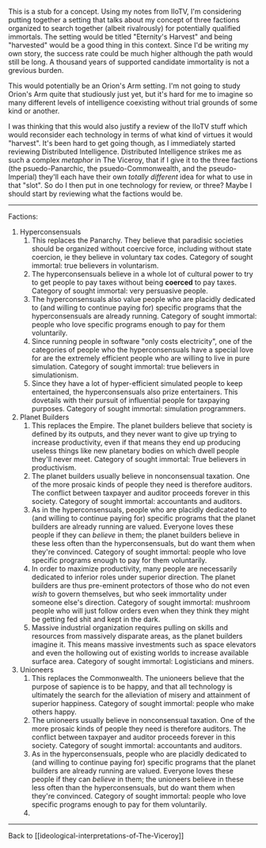 This is a stub for a concept.  Using my notes from IIoTV, I'm considering putting together a setting that talks about my concept of three factions organized to search together (albeit rivalrously) for potentially qualified immortals.  The setting would be titled "Eternity's Harvest" and being "harvested" would be a good thing in this context.  Since I'd be writing my own story, the success rate could be much higher although the path would still be long.  A thousand years of supported candidate immortality is not a grevious burden.

This would potentially be an Orion's Arm setting.  I'm not going to study Orion's Arm quite that studiously just yet, but it's hard for me to imagine so many different levels of intelligence coexisting without trial grounds of some kind or another.

I was thinking that this would also justify a review of the IIoTV stuff which would reconsider each technology in terms of what kind of virtues it would "harvest".  It's been hard to get going though, as I immediately started reviewing Distributed Intelligence.  Distributed Intelligence strikes me as such a complex *metaphor* in The Viceroy, that if I give it to the three factions (the psuedo-Panarchic, the psuedo-Commonwealth, and the pseudo-Imperial) they'll each have their own *totally different* idea for what to use in that "slot".  So do I then put in one technology for review, or three?  Maybe I should start by reviewing what the factions would be.

---
Factions:
1.  Hyperconsensuals
	1.  This replaces the Panarchy.  They believe that paradisic societies should be organized without coercive force, including without state coercion, ie they believe in voluntary tax codes.  Category of sought immortal: true believers in voluntarism.
	2.  The hyperconsensuals believe in a whole lot of cultural power to try to get people to pay taxes without being **coerced** to pay taxes.  Category of sought immortal: very persuasive people.
	3.  The hyperconsensuals also value people who are placidly dedicated to (and willing to continue paying for) specific programs that the hyperconsensuals are already running.  Category of sought immortal: people who love specific programs enough to pay for them voluntarily.
	4.  Since running people in software "only costs electricity", one of the categories of people who the hyperconsensuals have a special love for are the extremely efficient people who are willing to live in pure simulation.  Category of sought immortal:  true believers in simulationism.
	5.  Since they have a lot of hyper-efficient simulated people to keep entertained, the hyperconsensuals also prize entertainers.  This dovetails with their pursuit of influential people for taxpaying purposes.  Category of sought immortal: simulation programmers.
2.  Planet Builders
	1.  This replaces the Empire.  The planet builders believe that society is defined by its outputs, and they never want to give up trying to increase productivity, even if that means they end up producing useless things like new planetary bodies on which dwell people they'll never meet.  Category of sought immortal:  True believers in productivism.
	2.  The planet builders usually believe in nonconsensual taxation.  One of the more prosaic kinds of people they need is therefore auditors.  The conflict between taxpayer and auditor proceeds forever in this society.  Category of sought immortal: accountants and auditors.
	3.  As in the hyperconsensuals, people who are placidly dedicated to (and willing to continue paying for) specific programs that the planet builders are already running are valued.  Everyone loves these people if they can *believe* in them; the planet builders believe in these less often than the hyperconsensuals, but do want them when they're convinced.  Category of sought immortal: people who love specific programs enough to pay for them voluntarily.  
	4.  In order to maximize productivity, many people are necessarily dedicated to inferior roles under superior direction.  The planet builders are thus pre-eminent protectors of those who do not even *wish* to govern themselves, but who seek immortality under someone else's direction.  Category of sought immortal: mushroom people who will just follow orders even when they think they might be getting fed shit and kept in the dark.
	5.  Massive industrial organization requires pulling on skills and resources from massively disparate areas, as the planet builders imagine it.  This means massive investments such as space elevators and even the hollowing out of existing worlds to increase available surface area.  Category of sought immortal:  Logisticians and miners.
3.  Unioneers
	1.  This replaces the Commonwealth.  The unioneers believe that the purpose of sapience is to be happy, and that all technology is ultimately the search for the alleviation of misery and attainment of superior happiness.  Category of sought immortal: people who make others happy.
	2.  The unioneers usually believe in nonconsensual taxation.  One of the more prosaic kinds of people they need is therefore auditors.  The conflict between taxpayer and auditor proceeds forever in this society.  Category of sought immortal: accountants and auditors.
	3.  As in the hyperconsensuals, people who are placidly dedicated to (and willing to continue paying for) specific programs that the planet builders are already running are valued.  Everyone loves these people if they can *believe* in them; the unioneers believe in these less often than the hyperconsensuals, but do want them when they're convinced.  Category of sought immortal: people who love specific programs enough to pay for them voluntarily.  
	4.  

---
Back to [[ideological-interpretations-of-The-Viceroy]]